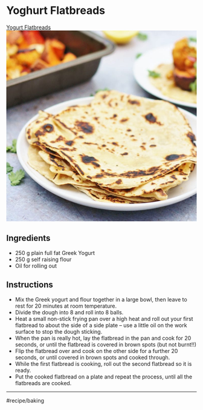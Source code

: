 # Yoghurt Flatbreads
[Yogurt Flatbreads](https://www.easypeasyfoodie.com/easy-2-ingredient-yogurt-flatbreads/)
![](assets/5c1b7e026c32e64b79e852e7749d3091.png)

## Ingredients
* 250 g plain full fat Greek Yogurt
* 250 g self raising flour 
* Oil for rolling out

## Instructions
* Mix the Greek yogurt and flour together in a large bowl, then leave to rest for 20 minutes at room temperature.
* Divide the dough into 8 and roll into 8 balls.
* Heat a small non-stick frying pan over a high heat and roll out your first flatbread to about the side of a side plate – use a little oil on the work surface to stop the dough sticking.
* When the pan is really hot, lay the flatbread in the pan and cook for 20 seconds, or until the flatbread is covered in brown spots (but not burnt!!)
* Flip the flatbread over and cook on the other side for a further 20 seconds, or until covered in brown spots and cooked through.
* While the first flatbread is cooking, roll out the second flatbread so it is ready.
* Put the cooked flatbread on a plate and repeat the process, until all the flatbreads are cooked.
- - - -
#recipe/baking